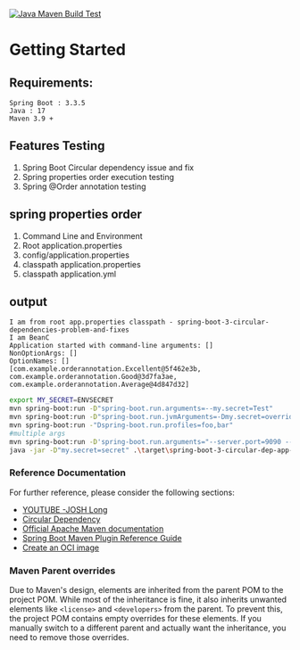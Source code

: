 [![Java Maven Build Test](https://github.com/deepaksorthiya/spring-boot-3-circular-dep-app-props-ex-order-annotation/actions/workflows/maven.yml/badge.svg?branch=main)](https://github.com/deepaksorthiya/spring-boot-3-circular-dep-app-props-ex-order-annotation/actions/workflows/maven.yml)
# Getting Started

## Requirements:

```
Spring Boot : 3.3.5
Java : 17
Maven 3.9 +
```

## Features Testing
1. Spring Boot Circular dependency issue and fix
2. Spring properties order execution testing
3. Spring @Order annotation testing
## spring properties order

1. Command Line and Environment
2. Root application.properties
3. config/application.properties
4. classpath application.properties
5. classpath application.yml

## output
```
I am from root app.properties classpath - spring-boot-3-circular-dependencies-problem-and-fixes
I am BeanC
Application started with command-line arguments: []
NonOptionArgs: []
OptionNames: []
[com.example.orderannotation.Excellent@5f462e3b, com.example.orderannotation.Good@3d7fa3ae, com.example.orderannotation.Average@4d847d32]
```

```bash
export MY_SECRET=ENVSECRET
mvn spring-boot:run -D"spring-boot.run.arguments=--my.secret=Test"
mvn spring-boot:run -D"spring-boot.run.jvmArguments=-Dmy.secret=overridden"
mvn spring-boot:run -"Dspring-boot.run.profiles=foo,bar"
#multiple args
mvn spring-boot:run -D'spring-boot.run.arguments="--server.port=9090 --spring.main.banner-mode=off"'
java -jar -D"my.secret=secret" .\target\spring-boot-3-circular-dep-app-props-ex-order-annotation-0.0.1-SNAPSHOT.jar
```
### Reference Documentation
For further reference, please consider the following sections:

* [YOUTUBE -JOSH Long](https://www.youtube.com/watch?v=PsNNGuLi0ns)
* [Circular Dependency](https://www.javaguides.net/2019/01/handle-circular-dependencies-in-spring.html)
* [Official Apache Maven documentation](https://maven.apache.org/guides/index.html)
* [Spring Boot Maven Plugin Reference Guide](https://docs.spring.io/spring-boot/3.3.3/maven-plugin)
* [Create an OCI image](https://docs.spring.io/spring-boot/3.3.3/maven-plugin/build-image.html)

### Maven Parent overrides

Due to Maven's design, elements are inherited from the parent POM to the project POM.
While most of the inheritance is fine, it also inherits unwanted elements like `<license>` and `<developers>` from the parent.
To prevent this, the project POM contains empty overrides for these elements.
If you manually switch to a different parent and actually want the inheritance, you need to remove those overrides.

